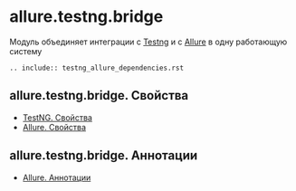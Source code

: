 # allure.testng.bridge

Модуль объединяет интеграции с [Testng](./index.md) и c [Allure](./../../test_reports/allure/index.md)
в одну работающую систему


```{eval-rst}
.. include:: testng_allure_dependencies.rst
```

## allure.testng.bridge. Свойства

- [TestNG. Свойства](settings.md)
- [Allure. Свойства](./../../test_reports/allure/settings.md)

## allure.testng.bridge. Аннотации

- [Allure. Аннотации](./../../test_reports/allure/annotations.md)
